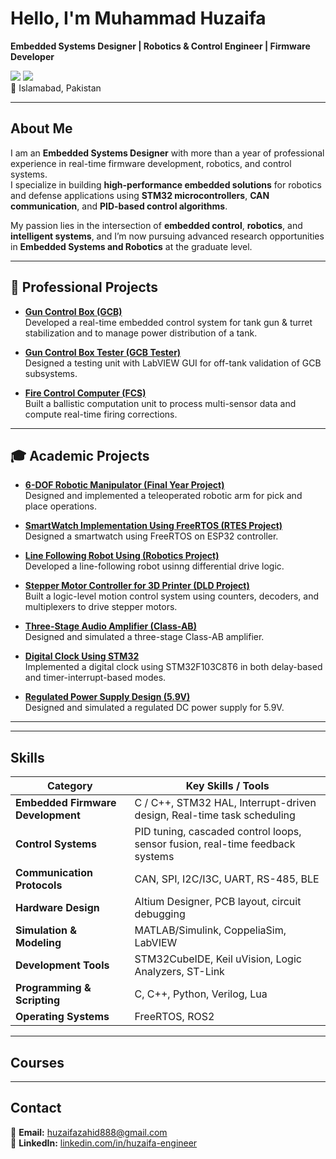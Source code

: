 # Hello, I'm Muhammad Huzaifa   
**Embedded Systems Designer | Robotics & Control Engineer | Firmware Developer**

<a href="https://linkedin.com/in/huzaifa-engineer"><img src="https://img.shields.io/badge/-LinkedIn-0072b1?&style=for-the-badge&logo=linkedin&logoColor=white" /></a> 
<a href="mailto:huzaifazahid888@gmail.com"><img src="https://img.shields.io/badge/-Email-D14836?&style=for-the-badge&logo=gmail&logoColor=white" /></a>  
📍 Islamabad, Pakistan  

---

##  About Me
I am an **Embedded Systems Designer** with more than a year of professional experience in real-time firmware development, robotics, and control systems.  
I specialize in building **high-performance embedded solutions** for robotics and defense applications using **STM32 microcontrollers**, **CAN communication**, and **PID-based control algorithms**.  

My passion lies in the intersection of **embedded control**, **robotics**, and **intelligent systems**, and I’m now pursuing advanced research opportunities in **Embedded Systems and Robotics** at the graduate level.

---

## 💼 Professional Projects

- [**Gun Control Box (GCB)**](https://github.com/HUZAIFA0022/GCB)  
  Developed a real-time embedded control system for tank gun & turret stabilization and to manage power distribution of a tank.

- [**Gun Control Box Tester (GCB Tester)**](https://github.com/HUZAIFA0022/GCB-Tester)  
  Designed a testing unit with LabVIEW GUI for off-tank validation of GCB subsystems.

- [**Fire Control Computer (FCS)**](https://github.com/HUZAIFA0022/FCS)  
  Built a ballistic computation unit to process multi-sensor data and compute real-time firing corrections.

---

## 🎓 Academic Projects

- [**6-DOF Robotic Manipulator (Final Year Project)**](#)  
  Designed and implemented a teleoperated robotic arm for pick and place operations.

- [**SmartWatch Implementation Using FreeRTOS (RTES Project)**](https://github.com/HUZAIFA0022/SmartWatch-FreeRTOS-ESP32)  
  Designed a smartwatch using FreeRTOS on ESP32 controller.

- [**Line Following Robot Using (Robotics Project)**](https://github.com/HUZAIFA0022/Line-Following-Robot)  
  Developed a line-following robot usinng differential drive logic.

- [**Stepper Motor Controller for 3D Printer (DLD Project)**](https://github.com/HUZAIFA0022/Stepper-Motor-Controller-DLD)  
  Built a logic-level motion control system using counters, decoders, and multiplexers to drive stepper motors.

- [**Three-Stage Audio Amplifier (Class-AB)**](https://github.com/HUZAIFA0022/Audio-Amplifier-Class-AB)  
  Designed and simulated a three-stage Class-AB amplifier.

- [**Digital Clock Using STM32**](https://github.com/HUZAIFA0022/Digital-Clock-STM32)  
  Implemented a digital clock using STM32F103C8T6 in both delay-based and timer-interrupt-based modes.

- [**Regulated Power Supply Design (5.9V)**](https://github.com/HUZAIFA0022/Regulated-Power-Supply)  
  Designed and simulated a regulated DC power supply for 5.9V.

---


---
##  Skills

| Category | Key Skills / Tools |
|-----------|--------------------|
| **Embedded Firmware Development** | C / C++, STM32 HAL, Interrupt-driven design, Real-time task scheduling |
| **Control Systems** | PID tuning, cascaded control loops, sensor fusion, real-time feedback systems |
| **Communication Protocols** | CAN, SPI, I2C/I3C, UART, RS-485, BLE |
| **Hardware Design** | Altium Designer, PCB layout, circuit debugging |
| **Simulation & Modeling** | MATLAB/Simulink, CoppeliaSim, LabVIEW |
| **Development Tools** | STM32CubeIDE, Keil uVision, Logic Analyzers, ST-Link |
| **Programming & Scripting** | C, C++, Python, Verilog, Lua |
| **Operating Systems** | FreeRTOS, ROS2 |

---
##  Courses

---

##  Contact
📧 **Email:** [huzaifazahid888@gmail.com](mailto:huzaifazahid888@gmail.com)  
🔗 **LinkedIn:** [linkedin.com/in/huzaifa-engineer](https://linkedin.com/in/huzaifa-engineer)  

